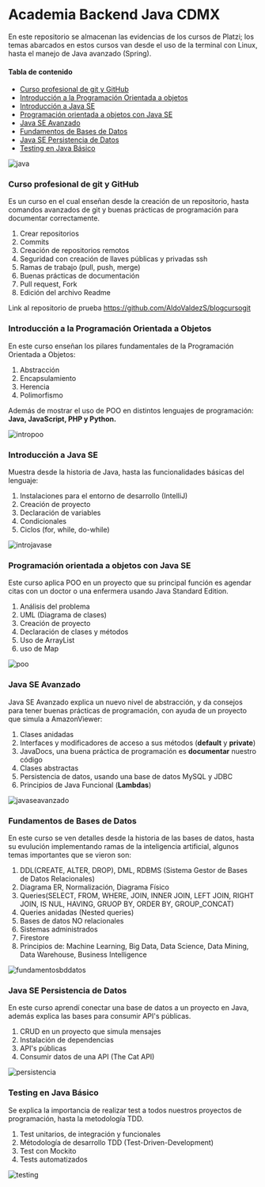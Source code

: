 # Academia Backend Java CDMX
En este repositorio se almacenan las evidencias de los cursos de Platzi; los temas abarcados en estos cursos van desde el uso de la terminal con Linux, hasta el manejo de Java avanzado (Spring).
#### Tabla de contenido
* [Curso profesional de git y GitHub](#Curso-profesional-de-git-y-GitHub)
* [Introducción a la Programación Orientada a objetos](#Introducción-a-la-Programación-Orientada-a-objetos)
* [Introducción a Java SE](#Introducción-a-Java-SE)
* [Programación orientada a objetos con Java SE](#Programación-orientada-a-objetos-con-Java-SE)
* [Java SE Avanzado](#Java-SE-Avanzado)
* [Fundamentos de Bases de Datos](#Fundamentos-de-Bases-de-Datos)
* [Java SE Persistencia de Datos](#Java-SE-Persistencia-de-Datos)
* [Testing en Java Básico](#Testing-en-Java-Básico)

![java](http://cdn2.dineroenimagen.com/media/dinero/styles/xlarge/public/images/blogs/javalogo.jpg)

### Curso profesional de git y GitHub
Es un curso en el cual enseñan desde la creación de un repositorio, hasta comandos avanzados de git y buenas prácticas de programación para documentar correctamente.
1. Crear repositorios
2. Commits
3. Creación de repositorios remotos
4. Seguridad con creación de llaves públicas y privadas ssh
5. Ramas de trabajo (pull, push, merge)
6. Buenas prácticas de documentación
7. Pull request, Fork
8. Edición del archivo Readme

Link al repositorio de prueba https://github.com/AldoValdezS/blogcursogit

### Introducción a la Programación Orientada a Objetos
En este curso enseñan los pilares fundamentales de la Programación Orientada a Objetos:
1. Abstracción
2. Encapsulamiento
3. Herencia
4. Polimorfismo

Además de mostrar el uso de POO en distintos lenguajes de programación: **Java, JavaScript, PHP y Python.**

![intropoo](https://github.com/AldoValdezS/AcademiaBackendJavaCDMX/blob/main/images/intropoo.png?raw=true)


### Introducción a Java SE
Muestra desde la historia de Java, hasta las funcionalidades básicas del lenguaje:
1. Instalaciones para el entorno de desarrollo (IntelliJ)
2. Creación de proyecto
3. Declaración de variables
4. Condicionales
5. Ciclos (for, while, do-while)

![introjavase](https://github.com/AldoValdezS/AcademiaBackendJavaCDMX/blob/main/images/introjavase.png?raw=true)


### Programación orientada a objetos con Java SE
Este curso aplica POO en un proyecto que su principal función es agendar citas con un doctor o una enfermera usando Java Standard Edition.
1. Análisis del problema
2. UML (Diagrama de clases)
3. Creación de proyecto
4. Declaración de clases y métodos
5. Uso de ArrayList
6. uso de Map

![poo](https://github.com/AldoValdezS/AcademiaBackendJavaCDMX/blob/main/images/intropoo.png?raw=true)

### Java SE Avanzado
Java SE Avanzado explica un nuevo nivel de abstracción, y da consejos para tener buenas prácticas de programación, con ayuda de un proyecto que simula a AmazonViewer:
1. Clases anidadas 
2. Interfaces y modificadores de acceso a sus métodos (**default** y **private**)
3. JavaDocs, una buena práctica de programación es **documentar** nuestro código
4. Clases abstractas
5. Persistencia de datos, usando una base de datos MySQL y JDBC
6. Principios de Java Funcional (**Lambdas**)

![javaseavanzado](https://github.com/AldoValdezS/AcademiaBackendJavaCDMX/blob/main/images/javaseavanzaso.png?raw=true)

### Fundamentos de Bases de Datos
En este curso se ven detalles desde la historia de las bases de datos, hasta su evulución implementando ramas de la inteligencia artificial, algunos temas importantes que se vieron son:
1. DDL(CREATE, ALTER, DROP), DML, RDBMS (Sistema Gestor de Bases de Datos Relacionales)
2. Diagrama ER, Normalización, Diagrama Físico
3. Queries(SELECT, FROM, WHERE, JOIN, INNER JOIN, LEFT JOIN, RIGHT JOIN, IS NUL, HAVING, GRUOP BY, ORDER BY, GROUP_CONCAT)
4. Queries anidadas (Nested queries)
5. Bases de datos NO relacionales
6. Sistemas administrados
7. Firestore
8. Principios de: Machine Learning, Big Data, Data Science, Data Mining, Data Warehouse, Business Intelligence

![fundamentosbddatos](https://github.com/AldoValdezS/AcademiaBackendJavaCDMX/blob/main/images/baseddatos.png?raw=true)

### Java SE Persistencia de Datos
En este curso aprendí conectar una base de datos a un proyecto en Java, además explica las bases para consumir API's públicas.
1. CRUD en un proyecto que simula mensajes
2. Instalación de dependencias
3. API's públicas
4. Consumir datos de una API (The Cat API)

![persistencia](https://github.com/AldoValdezS/AcademiaBackendJavaCDMX/blob/main/images/persistencia.png?raw=true)

### Testing en Java Básico
Se explica la importancia de realizar test a todos nuestros proyectos de programación, hasta la metodología TDD.
1. Test unitarios, de integración y funcionales 
2. Métodología de desarrollo TDD (Test-Driven-Development)
3. Test con Mockito
4. Tests automatizados

![testing](https://github.com/AldoValdezS/AcademiaBackendJavaCDMX/blob/main/images/testing.png?raw=true)


